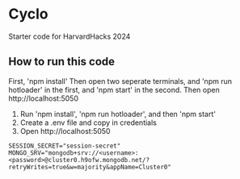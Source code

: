 # Cyclo 

Starter code for HarvardHacks 2024

## How to run this code

First, 'npm install'
Then open two seperate terminals, and 'npm run hotloader' in the first, and 'npm start' in the second.
Then open http://localhost:5050


1. Run 'npm install', 'npm run hotloader', and then 'npm start'
2. Create a .env file and copy in credentials
3. Open http://localhost:5050

```
SESSION_SECRET="session-secret"
MONGO_SRV="mongodb+srv://<username>:<password>@cluster0.h9ofw.mongodb.net/?retryWrites=true&w=majority&appName=Cluster0"
```
